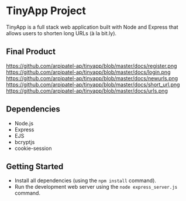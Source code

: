 # TinyApp Project

TinyApp is a full stack web application built with Node and Express that allows users to shorten long URLs (à la bit.ly).

## Final Product

https://github.com/arpipatel-ap/tinyapp/blob/master/docs/register.png
https://github.com/arpipatel-ap/tinyapp/blob/master/docs/login.png
https://github.com/arpipatel-ap/tinyapp/blob/master/docs/newurls.png
https://github.com/arpipatel-ap/tinyapp/blob/master/docs/short_url.png
https://github.com/arpipatel-ap/tinyapp/blob/master/docs/urls.png


## Dependencies

- Node.js
- Express
- EJS
- bcryptjs
- cookie-session

## Getting Started

- Install all dependencies (using the `npm install` command).
- Run the development web server using the `node express_server.js` command.